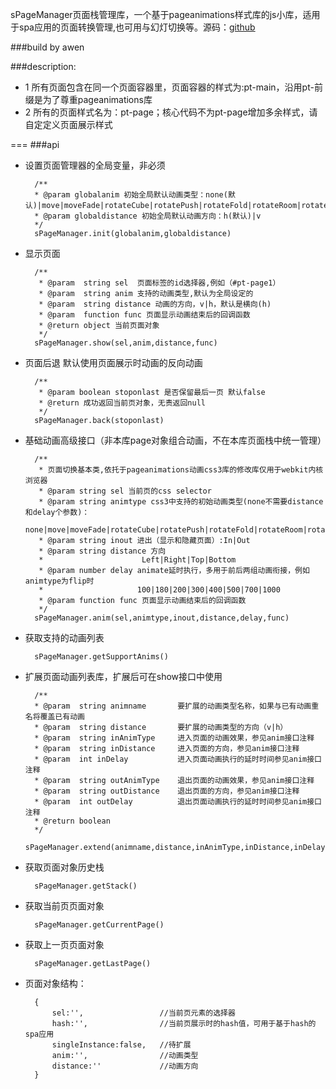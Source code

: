  sPageManager页面栈管理库，一个基于pageanimations样式库的js小库，适用于spa应用的页面转换管理,也可用与幻灯切换等。源码：[github](https://github.com/cczw2010/sPageManager)

###build by awen  


###description:
 * 1 所有页面包含在同一个页面容器里，页面容器的样式为:pt-main，沿用pt-前缀是为了尊重pageanimations库
 * 2 所有的页面样式名为：pt-page；核心代码不为pt-page增加多余样式，请自定定义页面展示样式
 
===
###api

* 设置页面管理器的全局变量，非必须
		
		/**
		* @param globalanim 初始全局默认动画类型：none(默认)|move|moveFade|rotateCube|rotatePush|rotateFold|rotateRoom|rotateCarousel|flip
		* @param globaldistance 初始全局默认动画方向：h(默认)|v
		*/
		sPageManager.init(globalanim,globaldistance)

* 显示页面

		/**
		 * @param  string sel  页面标签的id选择器,例如（#pt-page1）
		 * @param  string anim 支持的动画类型,默认为全局设定的
		 * @param  string distance 动画的方向，v|h，默认是横向(h)
	 	 * @param  function func 页面显示动画结束后的回调函数
		 * @return object 当前页面对象
		 */
		sPageManager.show(sel,anim,distance,func)
		
* 页面后退 默认使用页面展示时动画的反向动画

		/**
		 * @param boolean stoponlast 是否保留最后一页 默认false
		 * @return 成功返回当前页对象，无责返回null
		 */
		sPageManager.back(stoponlast)

* 基础动画高级接口（非本库page对象组合动画，不在本库页面栈中统一管理）

		/**
		 * 页面切换基本类,依托于pageanimations动画css3库的修改库仅用于webkit内核浏览器
		 * @param string sel 当前页的css selector
		 * @param string animtype css3中支持的初始动画类型(none不需要distance和delay个参数)：
														none|move|moveFade|rotateCube|rotatePush|rotateFold|rotateRoom|rotateCarousel|flip
		 * @param string inout 进出（显示和隐藏页面）:In|Out
		 * @param string distance 方向
		 *                      Left|Right|Top|Bottom
		 * @param number delay animate延时执行，多用于前后两组动画衔接，例如animtype为flip时
		 *                     100|180|200|300|400|500|700|1000
	 	 * @param function func 页面显示动画结束后的回调函数
		 */
		sPageManager.anim(sel,animtype,inout,distance,delay,func)

* 获取支持的动画列表

		sPageManager.getSupportAnims()

* 扩展页面动画列表库，扩展后可在show接口中使用

		/**
	    * @param  string animname 		要扩展的动画类型名称，如果与已有动画重名将覆盖已有动画
	    * @param  string distance 		要扩展的动画类型的方向（v|h）
	    * @param  string inAnimType		进入页面的动画效果，参见anim接口注释
	    * @param  string inDistance		进入页面的方向，参见anim接口注释
	    * @param  int inDelay  			进入页面动画执行的延时时间参见anim接口注释
	    * @param  string outAnimType	退出页面的动画效果，参见anim接口注释
	    * @param  string outDistance	退出页面的方向，参见anim接口注释
	    * @param  int outDelay 			退出页面动画执行的延时时间参见anim接口注释
	    * @return boolean 
	    */
	    sPageManager.extend(animname,distance,inAnimType,inDistance,inDelay,outAnimType,outDistance,outDelay)
	

* 获取页面对象历史栈

		sPageManager.getStack()
		
* 获取当前页页面对象

		sPageManager.getCurrentPage()
		
* 获取上一页页面对象

		sPageManager.getLastPage()


* 页面对象结构：
		
		{
			sel:'',					//当前页元素的选择器
			hash:'',				//当前页展示时的hash值，可用于基于hash的spa应用
			singleInstance:false,	//待扩展
			anim:'',				//动画类型
			distance:''				//动画方向
		}
